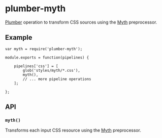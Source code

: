 plumber-myth
============

[Plumber](https://github.com/plumberjs/plumber) operation to transform
CSS sources using the [Myth](http://www.myth.io/) preprocessor.

## Example

    var myth = require('plumber-myth');

    module.exports = function(pipelines) {

        pipelines['css'] = [
            glob('styles/myth/*.css'),
            myth(),
            // ... more pipeline operations
        ];

    };


## API

### `myth()`

Transforms each input CSS resource using the
[Myth](http://www.myth.io/) preprocessor.
